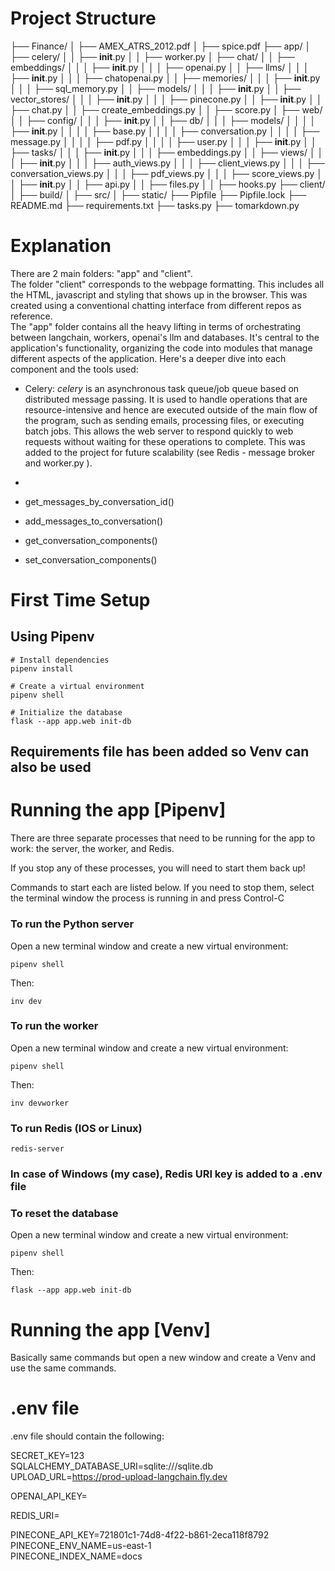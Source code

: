 # Project Structure

├── Finance/
│   ├── AMEX_ATRS_2012.pdf
│   ├── spice.pdf
├── app/
│   ├── celery/
│   │   ├── __init__.py
│   │   ├── worker.py
│   ├── chat/
│   │   ├── embeddings/
│   │   │   ├── __init__.py
│   │   │   ├── openai.py
│   │   ├── llms/
│   │   │   ├── __init__.py
│   │   │   ├── chatopenai.py
│   │   ├── memories/
│   │   │   ├── __init__.py
│   │   │   ├── sql_memory.py
│   │   ├── models/
│   │   │   ├── __init__.py
│   │   ├── vector_stores/
│   │   │   ├── __init__.py
│   │   │   ├── pinecone.py
│   │   ├── __init__.py
│   │   ├── chat.py
│   │   ├── create_embeddings.py
│   │   ├── score.py
│   ├── web/
│   │   ├── config/
│   │   │   ├── __init__.py
│   │   ├── db/
│   │   │   ├── models/
│   │   │   │   ├── __init__.py
│   │   │   │   ├── base.py
│   │   │   │   ├── conversation.py
│   │   │   │   ├── message.py
│   │   │   │   ├── pdf.py
│   │   │   │   ├── user.py
│   │   │   ├── __init__.py
│   │   ├── tasks/
│   │   │   ├── __init__.py
│   │   │   ├── embeddings.py
│   │   ├── views/
│   │   │   ├── __init__.py
│   │   │   ├── auth_views.py
│   │   │   ├── client_views.py
│   │   │   ├── conversation_views.py
│   │   │   ├── pdf_views.py
│   │   │   ├── score_views.py
│   │   ├── __init__.py
│   │   ├── api.py
│   │   ├── files.py
│   │   ├── hooks.py
├── client/
│   ├── build/
│   ├── src/
│   ├── static/
├── Pipfile
├── Pipfile.lock
├── README.md
├── requirements.txt
├── tasks.py
├── tomarkdown.py

# Explanation

There are 2 main folders: "app" and "client".  
The folder "client" corresponds to the webpage formatting. This includes all the HTML, javascript and styling that shows up in the browser. This was created using a conventional chatting interface from different repos as reference.  
The "app" folder contains all the heavy lifting in terms of orchestrating between langchain, workers, openai's llm and databases. It's central to the application's functionality, organizing the code into modules that manage different aspects of the application. Here's a deeper dive into each component and the tools used:  
* Celery: _celery_ is an asynchronous task queue/job queue based on distributed message passing. It is used to handle operations that are resource-intensive and hence are executed outside of the main flow of the program, such as sending emails, processing files, or executing batch jobs. This allows the web server to respond quickly to web requests without waiting for these operations to complete.  This was added to the project for future scalability (see Redis - message broker and worker.py ).  
*  

* get_messages_by_conversation_id()
* add_messages_to_conversation()
* get_conversation_components()
* set_conversation_components()
# First Time Setup

## Using Pipenv 

```
# Install dependencies
pipenv install

# Create a virtual environment
pipenv shell

# Initialize the database
flask --app app.web init-db

```

## Requirements file has been added so Venv can also be used


# Running the app [Pipenv]

There are three separate processes that need to be running for the app to work: the server, the worker, and Redis.

If you stop any of these processes, you will need to start them back up!

Commands to start each are listed below. If you need to stop them, select the terminal window the process is running in and press Control-C

### To run the Python server

Open a new terminal window and create a new virtual environment:

```
pipenv shell
```

Then:

```
inv dev
```

### To run the worker

Open a new terminal window and create a new virtual environment:

```
pipenv shell
```

Then:

```
inv devworker
```

### To run Redis (IOS or Linux)

```
redis-server
```

### In case of Windows (my case), Redis URI key is added to a .env file

### To reset the database

Open a new terminal window and create a new virtual environment:

```
pipenv shell
```

Then:

```
flask --app app.web init-db
```

# Running the app [Venv]

Basically same commands but open a new window and create a Venv and use the same commands.

# .env file

.env file should contain the following:

SECRET_KEY=123  
SQLALCHEMY_DATABASE_URI=sqlite:///sqlite.db
UPLOAD_URL=https://prod-upload-langchain.fly.dev  

OPENAI_API_KEY=  

REDIS_URI=  

PINECONE_API_KEY=721801c1-74d8-4f22-b861-2eca118f8792  
PINECONE_ENV_NAME=us-east-1   
PINECONE_INDEX_NAME=docs  